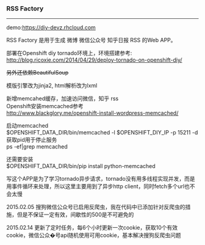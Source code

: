 ### RSS Factory

***

demo:<https://diy-devz.rhcloud.com>

RSS Factory 是用于生成 微博 微信公众号 知乎日报 RSS 的Web APP。  

部署在Openshift diy tornado环境上，环境搭建参考:  
<http://blog.ricoxie.com/2014/04/29/deploy-tornado-on-openshift-diy/>  

<del>另外还依赖BeautifulSoup</del>

模版引擎改为jinja2, html解析改为lxml

新增memcahed缓存，加速访问微信，知乎 rss  
Openshift安装memcached参考  
<http://www.blackglory.me/openshift-install-wordpress-memcached/>

启动memcached  
$OPENSHIFT_DATA_DIR/bin/memcached -l $OPENSHIFT_DIY_IP -p 15211 -d  
获取pid用于停止服务  
ps -ef|grep memcached  

还需要安装  
$OPENSHIFT_DATA_DIR/bin/pip install python-memcached

写这个APP是为了学习tornado异步请求，tornado没有用多线程实现并发，而是用事件循环来处理，所以这里主要用到了异步http client，同时fetch多个url也不会太慢

2015.02.05 搜狗微信公众号已启用反爬虫，我在代码中已添加针对反爬虫的措施，但是不保证一定有效，间歇性的500是不可避免的

2015.02.14 更新了定时任务，每6个小时更新一次cookie，获取10个有效cookie，微信公众�号api随机使用可用cookie，基本解决搜狗反爬虫问题
